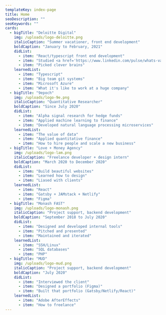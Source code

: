 ```yaml
---
templateKey: index-page
title: Home
seoDescription: ""
seoKeywords: ""
cards:
  - bigTitle: "Deloitte Digital"
    img: /uploads/logo-deloitte.png
    italicCaption: "Summer vacationer, front end development"
    boldCaption: "January to February, 2021"
    didList:
      - item: "React/typescript front end development"
      - item: "Studied <a href='https://www.linkedin.com/pulse/whats-value-company-culture-wil-johnston/?published=t' target='_blank'>company culture</a>"
      - item: "Picked clever brains"
    learnedList:
      - item: "Typescript"
      - item: "Big team git systems"
      - item: "Microsoft Azure"
      - item: "What it's like to work at a huge company"
  - bigTitle: "9epoch"
    img: /uploads/logo-9e.png
    italicCaption: "Quantitative Researcher"
    boldCaption: "Since July 2020"
    didList:
      - item: "Alpha signal research for hedge funds"
      - item: "Applied machine learning to finance"
      - item: "Developed natural language processing microservices"
    learnedList:
      - item: "The value of data"
      - item: "Applied quantitative finance"
      - item: "How to hire people and scale a new business"
  - bigTitle: "Love + Money Agency"
    img: /uploads/logo-lam.png
    italicCaption: "Freelance developer + design intern"
    boldCaption: "March 2020 to December 2020"
    didList:
      - item: "Build beautiful websites"
      - item: "Learned how to design"
      - item: "Liased with clients"
    learnedList:
      - item: "React"
      - item: "Gatsby + JAMstack + Netlify"
      - item: "Figma"
  - bigTitle: "Monash FAST"
    img: /uploads/logo-monash.png
    italicCaption: "Project support, backend development"
    boldCaption: "September 2018 to July 2020"
    didList:
      - item: "Designed and developed internal tools"
      - item: "Pitched and presented"
      - item: "Maintained and iterated"
    learnedList:
      - item: "SSH/Linux"
      - item: "SQL databases"
      - item: "PHP"
  - bigTitle: "MUD"
    img: /uploads/logo-mud.png
    italicCaption: "Project support, backend development"
    boldCaption: "July 2020"
    didList:
      - item: "Interviewed the client"
      - item: "Designed a portfolio (Figma)"
      - item: "Built that portfolio (Gatsby/Netlify/React)"
    learnedList:
      - item: "Adobe AfterEffects"
      - item: "How to freelance"
---
```

